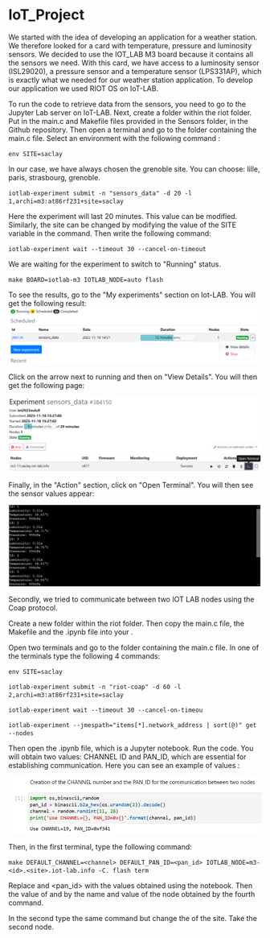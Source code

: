 # IoT_Project

We started with the idea of developing an application for a weather station. We therefore looked for a card with temperature, pressure and luminosity sensors.
We decided to use the IOT_LAB M3 board because it contains all the sensors we need. 
With this card, we have access to a luminosity sensor (ISL29020), a pressure sensor and a temperature sensor (LPS331AP), which is exactly what we needed for our weather station application.
To develop our application we used RIOT OS on IoT-LAB.

To run the code to retrieve data from the sensors, you need to go to the Jupyter Lab server on IoT-LAB.
Next, create a folder within the riot folder. Put in the main.c and Makefile files provided in the Sensors folder, in the Github repository.
Then open a terminal and go to the folder containing the main.c file.
Select an environment with the following command :
```
env SITE=saclay
```
In our case, we have always chosen the grenoble site. You can choose: lille, paris, strasbourg, grenoble.
```
iotlab-experiment submit -n "sensors_data" -d 20 -l 1,archi=m3:at86rf231+site=saclay
```
Here the experiment will last 20 minutes. This value can be modified. Similarly, the site can be changed by modifying the value of the SITE variable in the command. 
Then write the following command:
```
iotlab-experiment wait --timeout 30 --cancel-on-timeout
```
We are waiting for the experiment to switch to "Running" status.

```
make BOARD=iotlab-m3 IOTLAB_NODE=auto flash
```

To see the results, go to the "My experiments" section on Iot-LAB.
You will get the following result:
![Image1](/Sensors/Experiments.PNG)

Click on the arrow next to running and then on "View Details".
You will then get the following page:

![Image2](/Sensors/Terminal.PNG)

Finally, in the "Action" section, click on "Open Terminal". You will then see the sensor values appear:

![Image3](/Sensors/Results.PNG)


Secondly, we tried to communicate between two IOT LAB nodes using the Coap protocol.

Create a new folder within the riot folder. Then copy the main.c file, the Makefile and the .ipynb file into your .

Open two terminals and go to the folder containing the main.c file.
In one of the terminals type the following 4 commands:

```
env SITE=saclay
```
```
iotlab-experiment submit -n "riot-coap" -d 60 -l 2,archi=m3:at86rf231+site=saclay
```
```
iotlab-experiment wait --timeout 30 --cancel-on-timeou
```
```
iotlab-experiment --jmespath="items[*].network_address | sort(@)" get --nodes
```

Then open the .ipynb file, which is a Jupyter notebook. Run the code. You will obtain two values: CHANNEL ID and PAN_ID, which are essential for establishing communication.
Here you can see an example of values :

![Image4](/COAP_Communication/Notebook_example.PNG)

Then, in the first terminal, type the following command:

```
make DEFAULT_CHANNEL=<channel> DEFAULT_PAN_ID=<pan_id> IOTLAB_NODE=m3-<id>.<site>.iot-lab.info -C. flash term
```

Replace  <channel>  and <pan_id> with the values obtained using the notebook. Then the value of <site> and <id> by the name and value of the node obtained by the fourth command.

In the second type the same command but change the <id> of the site. Take the second node.




